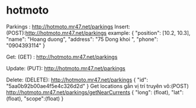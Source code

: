 # hotmoto
Parkings : http://hotmoto.mr47.net/parkings
Insert: (POST):http://hotmoto.mr47.net/parkings
	example:
    {
        "position": [10.2, 10.3],
        "name": "Hoang duong",
        "address": "75 Dong khoi ",
        "phone": "0904393114"
    }

Get: (GET) : http://hotmoto.mr47.net/parkings

Update: (PUT): http://hotmoto.mr47.net/parkings

Delete: (DELETE): http://hotmoto.mr47.net/parkings
	{
      		"id": "5aa0b92b00ae4f5e4c326d2d"
	}
Get locations gần vị trí truyên vô:(POST) http://hotmoto.mr47.net/parkings/getNearCurrents 
{
	"long": (float),
	"lat": (float),
	"scope":(float)
}
